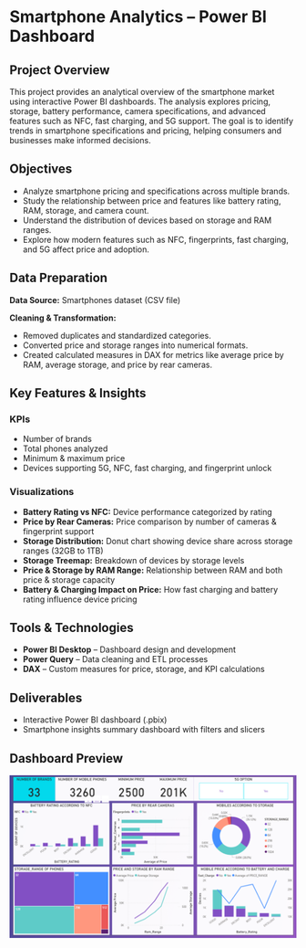 # Smartphone Analytics – Power BI Dashboard

## Project Overview
This project provides an analytical overview of the smartphone market using interactive Power BI dashboards. The analysis explores pricing, storage, battery performance, camera specifications, and advanced features such as NFC, fast charging, and 5G support. The goal is to identify trends in smartphone specifications and pricing, helping consumers and businesses make informed decisions.

## Objectives
- Analyze smartphone pricing and specifications across multiple brands.  
- Study the relationship between price and features like battery rating, RAM, storage, and camera count.  
- Understand the distribution of devices based on storage and RAM ranges.  
- Explore how modern features such as NFC, fingerprints, fast charging, and 5G affect price and adoption.  

## Data Preparation
**Data Source:** Smartphones dataset (CSV file)  

**Cleaning & Transformation:**  
- Removed duplicates and standardized categories.  
- Converted price and storage ranges into numerical formats.  
- Created calculated measures in DAX for metrics like average price by RAM, average storage, and price by rear cameras.  

## Key Features & Insights

### KPIs
- Number of brands  
- Total phones analyzed  
- Minimum & maximum price  
- Devices supporting 5G, NFC, fast charging, and fingerprint unlock  

### Visualizations
- **Battery Rating vs NFC:** Device performance categorized by rating  
- **Price by Rear Cameras:** Price comparison by number of cameras & fingerprint support  
- **Storage Distribution:** Donut chart showing device share across storage ranges (32GB to 1TB)  
- **Storage Treemap:** Breakdown of devices by storage levels  
- **Price & Storage by RAM Range:** Relationship between RAM and both price & storage capacity  
- **Battery & Charging Impact on Price:** How fast charging and battery rating influence device pricing  

## Tools & Technologies
- **Power BI Desktop** – Dashboard design and development  
- **Power Query** – Data cleaning and ETL processes  
- **DAX** – Custom measures for price, storage, and KPI calculations  

## Deliverables
- Interactive Power BI dashboard (.pbix)  
- Smartphone insights summary dashboard with filters and slicers  

## Dashboard Preview

![Student Habits Dashboard](cellphone.PNG)
